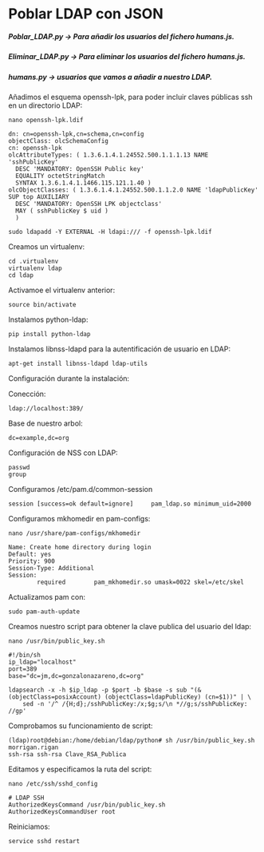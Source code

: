 # Poblar LDAP con JSON

##### Poblar_LDAP.py -> Para añadir los usuarios del fichero humans.js.
##### Eliminar_LDAP.py -> Para eliminar los usuarios del fichero humans.js.
##### humans.py -> usuarios que vamos a añadir a nuestro LDAP.

Añadimos el esquema openssh-lpk, para poder incluir claves públicas ssh en un directorio LDAP:
```
nano openssh-lpk.ldif
```

```
dn: cn=openssh-lpk,cn=schema,cn=config
objectClass: olcSchemaConfig
cn: openssh-lpk
olcAttributeTypes: ( 1.3.6.1.4.1.24552.500.1.1.1.13 NAME 'sshPublicKey'
  DESC 'MANDATORY: OpenSSH Public key'
  EQUALITY octetStringMatch
  SYNTAX 1.3.6.1.4.1.1466.115.121.1.40 )
olcObjectClasses: ( 1.3.6.1.4.1.24552.500.1.1.2.0 NAME 'ldapPublicKey' SUP top AUXILIARY
  DESC 'MANDATORY: OpenSSH LPK objectclass'
  MAY ( sshPublicKey $ uid )
  )
```

```
sudo ldapadd -Y EXTERNAL -H ldapi:/// -f openssh-lpk.ldif
```

Creamos un virtualenv:
```
cd .virtualenv
virtualenv ldap
cd ldap
```

Activamoe el virtualenv anterior:
```
source bin/activate
```

Instalamos python-ldap:
```
pip install python-ldap
```

Instalamos libnss-ldapd para la autentificación de usuario en LDAP:
```
apt-get install libnss-ldapd ldap-utils
```

Configuración durante la instalación:

Conección:
```
ldap://localhost:389/
```

Base de nuestro arbol:
```
dc=example,dc=org
```
Configuración de NSS con LDAP:
```
passwd
group
```

Configuramos /etc/pam.d/common-session
```
session [success=ok default=ignore]     pam_ldap.so minimum_uid=2000
```

Configuramos mkhomedir en pam-configs:
```
nano /usr/share/pam-configs/mkhomedir
```

```
Name: Create home directory during login
Default: yes
Priority: 900
Session-Type: Additional
Session:
        required        pam_mkhomedir.so umask=0022 skel=/etc/skel
```

Actualizamos pam con:
```
sudo pam-auth-update
```

Creamos nuestro script para obtener la clave publica del usuario del ldap:
```
nano /usr/bin/public_key.sh
```

```
#!/bin/sh
ip_ldap="localhost"
port=389
base="dc=jm,dc=gonzalonazareno,dc=org"

ldapsearch -x -h $ip_ldap -p $port -b $base -s sub "(&(objectClass=posixAccount) (objectClass=ldapPublicKey) (cn=$1))" | \
	sed -n '/^ /{H;d};/sshPublicKey:/x;$g;s/\n *//g;s/sshPublicKey: //gp'
```

Comprobamos su funcionamiento de script:
```
(ldap)root@debian:/home/debian/ldap/python# sh /usr/bin/public_key.sh morrigan.rigan
ssh-rsa ssh-rsa Clave_RSA_Publica
```

Editamos y especificamos la ruta del script:
```
nano /etc/ssh/sshd_config
```

```
# LDAP SSH
AuthorizedKeysCommand /usr/bin/public_key.sh
AuthorizedKeysCommandUser root
```

Reiniciamos:
```
service sshd restart
```